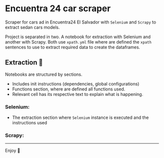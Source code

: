 # Encuentra 24 car scraper
Scraper for cars ad in Encuentra24 El Salvador with `Selenium` and `Scrapy` to extract sedan cars models.

Project is separated in two. A notebook for extraction with Selenium and another with Scrapy. Both use `xpath.yml` file
where are defined the `xpath` sentences to use to extract required data to create the dataframes.

## Extraction 🧲
Notebooks are structured by sections.
* Includes init instructions (dependencies, global configurations)
* Functions section, where are defined all functions used.
* Relevant cell has its respective text to explain what is happening.

### Selenium:
* The extraction section where `Selenium` instance is executed and the instructions used

### Scrapy:

---
Enjoy :bamboo: